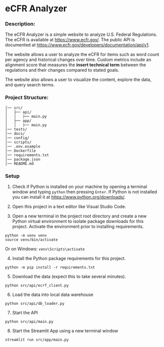 # eCFR Analyzer
### Description:
The eCFR Analyzer is a simple website to analyze U.S. Federal Regulations. The eCFR is available at https://www.ecfr.gov/. The public API is documented at https://www.ecfr.gov/developers/documentation/api/v1.

The website allows a user to analyze the eCFR for items such as word count per agency and historical changes over time. Custom metrics include an alignment score that measures the **insert technical term** between the regulations and their changes compared to stated goals. 

The website also allows a user to visualize the content, explore the data, and query search terms. 

### Project Structure:
```ecfr_analyzer/
│── src/
│   ├── api/  
│   │   ├── main.py
│   ├── app/    
│   │   ├── main.py
│── tests/  
│── docs/  
│── config/  
│── scripts/  
│── .env.example  
│── Dockerfile  
│── requirements.txt  
│── package.json  
│── README.md  
```

### Setup
1. Check if Python is installed on your machine by opening a terminal window and typing `python` then pressing `Enter`. If Python is not installed you can install it at https://www.python.org/downloads/.

2. Open this project in a text editor like Visual Studio Code. 

3. Open a new terminal in the project root directory and create a new Python virtual environment to isolate package downloads for this project. Activate the environment prior to installing requirements.
```
python -m venv venv
source venv/bin/activate
```
Or on Windows:
`venv\Scripts\activate`

4. Install the Python package requirements for this project.
```
python -m pip install -r requirements.txt
```

5. Download the data (expect this to take several minutes).

```
python src/api/ecrf_client.py
```

6. Load the data into local data warehouse
```
python src/api/db_loader.py
```

7. Start the API
```
python src/api/main.py
```

8. Start the Streamlit App using a new terminal window
```
streamlit run src/app/main.py
```

